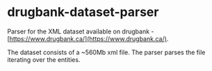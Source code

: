# drugbank-dataset-parser
Parser for the XML dataset available on drugbank - [https://www.drugbank.ca/](https://www.drugbank.ca/).

The dataset consists of a ~560Mb xml file. The parser parses the file iterating over the entities.

